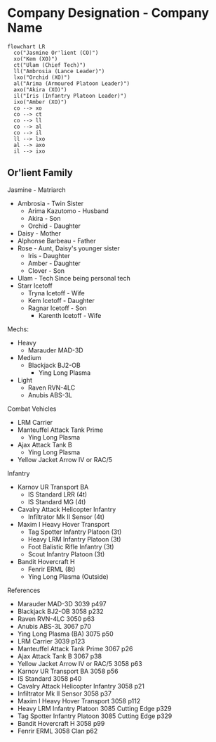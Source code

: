 # Company Designation - Company Name

```mermaid
flowchart LR
  co("Jasmine Or'lient (CO)")
  xo("Kem (XO)")
  ct("Ulam (Chief Tech)")
  ll("Ambrosia (Lance Leader)")
  lxo("Orchid (XO)")
  al("Arima (Armoured Platoon Leader)")
  axo("Akira (XO)")
  il("Iris (Infantry Platoon Leader)")
  ixo("Amber (XO)")
  co --> xo
  co --> ct
  co --> ll
  co --> al
  co --> il
  ll --> lxo
  al --> axo
  il --> ixo
```

## Or'lient Family

Jasmine - Matriarch

- Ambrosia - Twin Sister
  - Arima Kazutomo - Husband
  - Akira - Son
  - Orchid - Daughter
- Daisy - Mother
- Alphonse Barbeau - Father
- Rose - Aunt, Daisy's younger sister
  - Iris - Daughter
  - Amber - Daughter
  - Clover - Son
- Ulam - Tech Since being personal tech
- Starr Icetoff
  - Tryna Icetoff - Wife
  - Kem Icetoff - Daughter
  - Ragnar Icetoff - Son
    - Karenth Icetoff - Wife

Mechs:

- Heavy
  - Marauder MAD-3D
- Medium
  - Blackjack BJ2-OB
    - Ying Long Plasma
- Light
  - Raven RVN-4LC
  - Anubis ABS-3L

Combat Vehicles

- LRM Carrier
- Manteuffel Attack Tank Prime
  - Ying Long Plasma
- Ajax Attack Tank B
  - Ying Long Plasma
- Yellow Jacket Arrow IV or RAC/5

Infantry

- Karnov UR Transport BA
  - IS Standard LRR (4t)
  - IS Standard MG (4t)
- Cavalry Attack Helicopter Infantry
  - Infiltrator Mk II Sensor (4t)
- Maxim I Heavy Hover Transport
  - Tag Spotter Infantry Platoon (3t)
  - Heavy LRM Infantry Platoon (3t)
  - Foot Balistic Rifle Infantry (3t)
  - Scout Infantry Platoon (3t)
- Bandit Hovercraft H
  - Fenrir ERML (8t)
  - Ying Long Plasma (Outside)

References

- Marauder MAD-3D 3039 p497
- Blackjack BJ2-OB 3058 p232
- Raven RVN-4LC 3050 p63
- Anubis ABS-3L 3067 p70
- Ying Long Plasma (BA) 3075 p50
- LRM Carrier 3039 p123
- Manteuffel Attack Tank Prime 3067 p26
- Ajax Attack Tank B 3067 p38
- Yellow Jacket Arrow IV or RAC/5 3058 p63
- Karnov UR Transport BA 3058 p56
- IS Standard 3058 p40
- Cavalry Attack Helicopter Infantry 3058 p21
- Infiltrator Mk II Sensor 3058 p37
- Maxim I Heavy Hover Transport 3058 p112
- Heavy LRM Infantry Platoon 3085 Cutting Edge p329
- Tag Spotter Infantry Platoon 3085 Cutting Edge p329
- Bandit Hovercraft H 3058 p99
- Fenrir ERML 3058 Clan p62
